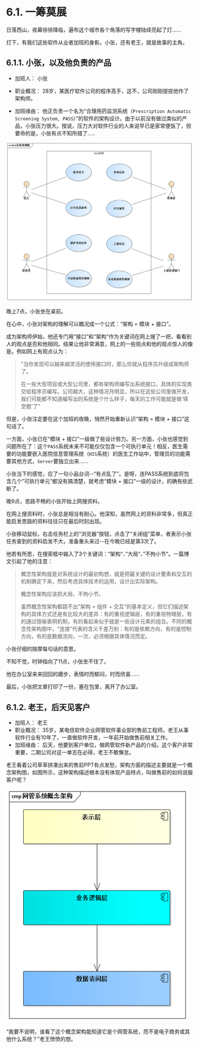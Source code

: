 # 6.1. 一筹莫展

日落西山，夜幕徐徐降临，遍布这个城市各个角落的写字楼陆续亮起了灯......

灯下，有我们这些软件从业者加班的身影。小张，还有老王，就是故事的主角。

## 6.1.1. 小张，以及他负责的产品

- 加班人： 小张

- 职业概况： 28岁，某医疗软件公司的程序高手，这不，公司刚刚提拔他作了架构师。

- 加班缘由： 他正负责一个名为“合理用药监测系统（`Prescription Automatic Screening System, PASS`）”的软件的架构设计。由于以前没有做过类似的产品，小张压力很大。按说，压力大对软件行业的人来说早已是家常便饭了，但要命的是，小张有点不知所措了.....

![PASS系统用例图](images/PASS系统用例图.png)

晚上7点，小张坐在桌前。

在心中，小张对架构的理解可以概况成一个公式：“架构 = 模块 + 接口”。

成为架构师伊始，他还专门用“接口”和“架构”作为关键词在网上搜了一把，看看别人的观点是否和他相同。结果让他非常满意，网上的一些观点和他的观点惊人的像是。例如网上有观点认为：

> “当你发现可以越来越灵活的使用接口时，那么你就从程序员升级成架构师了。
> 
> 在一些大型项目或大型公司里，都有架构师编写出系统接口，具体的实现类交给程序员编写。公司越大，这种情况月明显，所以在这些公司里做开发，我们可能都不知道编写出的系统是个什么样子，每天的工作可能就是做‘填空题’了”

但是，小张注定要在这个加班的夜晚，悄然开始重新认识“架构 = 模块 + 接口”这句话了。

一方面，小张已在“模块 + 接口”一级做了些设计努力。另一方面，小张也感觉到问题所在了：这个`PASS`系统未来不可能仅仅包含一个可执行单元！相反，医生需要的功能要嵌入医院信息管理系统（`HIS`系统）的医生工作站中，管理员的功能需要其他方式，`Server`要独立出来......

小张当下的感觉，应了一句小品台词--“有点乱了”。是呀，连PASS系统到底将包含几个”可执行单元”都没有搞清楚，就考虑“模块 + 接口”一级的设计，的确有些武断了。

晚9点，思路不畅的小张开始上网搜资料。

在网上搜资料时，小张总是相当有耐心。他深知，虽然网上的资料非常多，但真正能启发思路的资料往往只在最后时刻出现。

小张移动鼠标，右击任务栏上的“浏览器”按钮，点击了“关闭组”菜单，者表示小张任务查到的资料启发不大，准备重头来过--在今晚已经是第3次了。

他若有所思，在搜索框中输入了3个关键词：”架构“、”大局“、”不拘小节“。一篇博文引起了他的注意：

> 概念性架构就是对系统设计的最初构想，就是把最关键的设计要素和交互的机制确定下来，然后考虑具体技术的运用，设计出实际架构。
> 
> 概念性架构应该抓大局、不拘小节。
> 
> 虽然概念性架构都跳不出”架构 = 组件 + 交互“的基本定义，但它们描述架构的具体方式还是有比较大的差异：有的重视逻辑层，有的重视物理层，有的通过隐喻表明机制，有的看起来似乎就是一些设计元素的组合。不同的概念性架构图中，“连接”代表的含义千差万别：有的是依赖方向，有的是控制方向，有的是数据流向，一次，必须根据具体情况而定。

小张仔细的揣摩每句话的意思。

不知不觉，时钟指向了11点，小张坐不住了。

他在办公室来来回回的踱步，表情时而郁闷，时而欣喜......

最后，小张把文章打印了一份，塞在包里，离开了办公室。

## 6.1.2. 老王，后天见客户

- 加班人： 老王
- 职业概况： 35岁，某电信软件企业网管软件事业部的售前工程师。老王从事软件行业有10年了，一直做软件开发，一年前开始做售前相关工作。
- 加班缘由： 后天，他要到客户单位，做网管软件新产品的介绍。这个客户非常重要，二期公司对这一单志在必得，老王不敢懈怠。

老王看着公司草草拼凑出来的售前PPT有点发愁，架构方面的描述主要就是一个概念架构图，如图所示，这种架构描述根本没有体现产品特点，叫做售前的如何说服客户呢？

![最初概念架构描述没有体现产品特点](images/网管系统概念架构.png)

“我要不说明，谁看了这个概念架构能知道它是个网管系统，而不是电子商务或其他什么系统？”老王愤愤的想。
